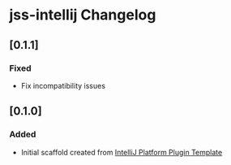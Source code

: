 <!-- Keep a Changelog guide -> https://keepachangelog.com -->

# jss-intellij Changelog



## [0.1.1]

### Fixed
- Fix incompatibility issues


## [0.1.0]

### Added
- Initial scaffold created from [IntelliJ Platform Plugin Template](https://github.com/JetBrains/intellij-platform-plugin-template)
